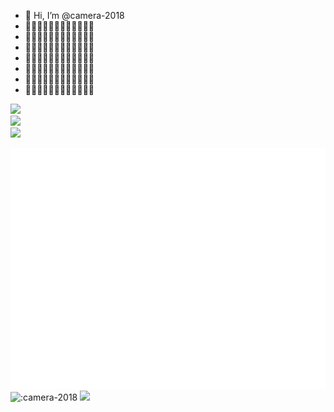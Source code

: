 - 👋 Hi, I’m @camera-2018
- 👀👀👀👀👀👀👀👀👀👀👀👀
- 👀👀👀👀👀👀👀👀👀👀👀👀
- 👀👀👀👀👀👀👀👀👀👀👀👀
- 👀👀👀👀👀👀👀👀👀👀👀👀
- 👀👀👀👀👀👀👀👀👀👀👀👀
- 👀👀👀👀👀👀👀👀👀👀👀👀
- 👀👀👀👀👀👀👀👀👀👀👀👀
<div> <img height="137px" src="https://github-readme-stats.vercel.app/api?username=camera-2018&hide_title=true&hide_border=true&show_icons=trueline_height=21&text_color=000&icon_color=000&theme=graywhite" /> </div>
<div> <img src="https://github-readme-stats.vercel.app/api/top-langs/?username=camera-2018&hide_title=true&hide_border=true&layout=compact&langs_count=6&text_color=000&icon_color=fff&theme=graywhite" /> </div>
<div> <img src="https://github-readme-streak-stats.herokuapp.com/?user=camera-2018" /> </div>

![Metrics](/github-metrics.svg)
![:camera-2018](https://count.getloli.com/get/@:camera-2018)
![](https://genshin-card.getloli.com/rand/74565109.png)

<br/>
